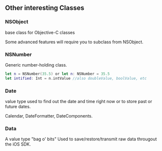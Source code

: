 ## Other interesting Classes

### NSObject

base class for Objective-C classes

Some advanced features will require you to subclass from NSObject.

### NSNumber

Generic number-holding class.

```swift
let n = NSNumber(35.5) or let n: NSNumber = 35.5
let intified: Int = n.intValue //also doubleValue, boolValue, etc
```

### Date

value type used to find out the date and time right now or to store past or future dates. 

Calendar, DateFormatter, DateComponents.

### Data

A value type "bag o' bits" Used to save/restore/transmit raw data througout the iOS SDK.

